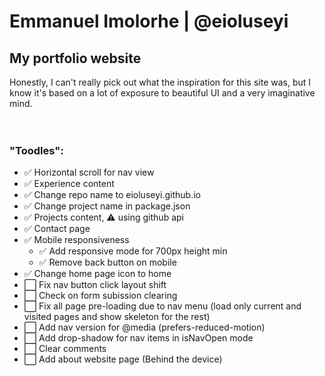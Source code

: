 # Emmanuel Imolorhe | @eioluseyi

## My portfolio website

Honestly, I can't really pick out what the inspiration for this site was, but I know it's based on a lot of exposure to beautiful UI and a very imaginative mind.
<br />  
<br />

### "Toodles":

- ✅ Horizontal scroll for nav view
- ✅ Experience content
- ✅ Change repo name to eioluseyi.github.io
- ✅ Change project name in package.json
- ✅ Projects content, ⚠️ using github api
- ✅ Contact page
- ✅ Mobile responsiveness
  - ✅ Add responsive mode for 700px height min
  - ✅ Remove back button on mobile
- ✅ Change home page icon to home
- ⬜️ Fix nav button click layout shift
- ⬜️ Check on form subission clearing
- ⬜️ Fix all page pre-loading due to nav menu (load only current and visited pages and show skeleton for the rest)
- ⬜️ Add nav version for @media (prefers-reduced-motion)
- ⬜️ Add drop-shadow for nav items in isNavOpen mode
- ⬜️ Clear comments
- ⬜️ Add about website page (Behind the device)
  <br />
  <br />

